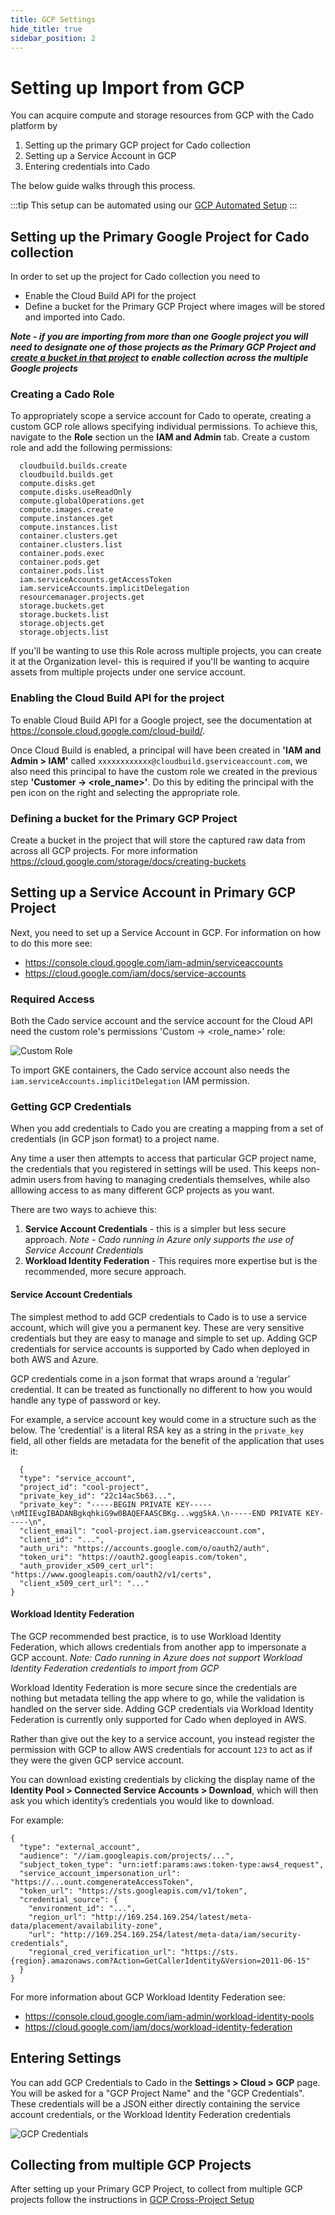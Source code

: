 ```yaml
---
title: GCP Settings
hide_title: true
sidebar_position: 2
---
```


# Setting up Import from GCP

You can acquire compute and storage resources from GCP with the Cado platform by 

1. Setting up the primary GCP project for Cado collection
2. Setting up a Service Account in GCP
3. Entering credentials into Cado

The below guide walks through this process.

:::tip
This setup can be automated using our [GCP Automated Setup](./gcp-auto-setup.md)
:::

## Setting up the Primary Google Project for Cado collection
In order to set up the project for Cado collection you need to

* Enable the Cloud Build API for the project 
* Define a bucket for the Primary GCP Project where images will be stored and imported into Cado.

***Note - if you are importing from more than one Google project you will need to designate one of those projects as the Primary GCP Project and [create a bucket in that project](./gcp-settings.md#defining-a-bucket-for-the-primary-gcp-project) to enable collection across the multiple Google projects***

### Creating a Cado Role
To appropriately scope a service account for Cado to operate, creating a custom GCP role allows specifying individual permissions. To achieve this, navigate to the **Role** section un the **IAM and Admin** tab. Create a custom role and add the following permissions:
```
  cloudbuild.builds.create
  cloudbuild.builds.get
  compute.disks.get
  compute.disks.useReadOnly
  compute.globalOperations.get
  compute.images.create
  compute.instances.get
  compute.instances.list
  container.clusters.get
  container.clusters.list
  container.pods.exec
  container.pods.get
  container.pods.list
  iam.serviceAccounts.getAccessToken
  iam.serviceAccounts.implicitDelegation
  resourcemanager.projects.get
  storage.buckets.get
  storage.buckets.list
  storage.objects.get
  storage.objects.list
```
If you'll be wanting to use this Role across multiple projects, you can create it at the Organization level- this is required if you'll be wanting to acquire assets from multiple projects under one service account.

### Enabling the Cloud Build API for the project

To enable Cloud Build API for a Google project, see the documentation at https://console.cloud.google.com/cloud-build/.

Once Cloud Build is enabled, a principal will have been created in **'IAM and Admin > IAM'** called `xxxxxxxxxxxx@cloudbuild.gserviceaccount.com`, we also need this principal to have the custom role we created in the previous step **'Customer -> <role_name>'**. Do this by editing the principal with the pen icon on the right and selecting the appropriate role.

### Defining a bucket for the Primary GCP Project

Create a bucket in the project that will store the captured raw data from across all GCP projects. For more information https://cloud.google.com/storage/docs/creating-buckets


## Setting up a Service Account in Primary GCP Project
Next, you need to set up a Service Account in GCP. For information on how to do this more see:
* https://console.cloud.google.com/iam-admin/serviceaccounts
* https://cloud.google.com/iam/docs/service-accounts

### Required Access
Both the Cado service account and the service account for the Cloud API need the custom role's permissions 'Custom -> <role_name>' role:

![Custom Role](/img/gcp-custom-role.png)

To import GKE containers, the Cado service account also needs the `iam.serviceAccounts.implicitDelegation` IAM permission.


### Getting GCP Credentials

When you add credentials to Cado you are creating a mapping from a set of credentials (in GCP json format) to a project name.

Any time a user then attempts to access that particular GCP project name, the credentials that you registered in settings will be used. This keeps non-admin users from having to managing credentials themselves, while also alllowing access to as many different GCP projects as you want.

There are two ways to achieve this:

1. **Service Account Credentials** - this is a simpler but less secure approach. *Note - Cado running in Azure only supports the use of Service Account Credentials*
2. **Workload Identity Federation** - This requires more expertise but is the recommended, more secure approach.

#### Service Account Credentials

The simplest method to add GCP credentials to Cado is to use a service account, which will give you a permanent key. These are very sensitive credentials but they are easy to manage and simple to set up. Adding GCP credentials for service accounts is supported by Cado when deployed in both AWS and Azure.

GCP credentials come in a json format that wraps around a ‘regular’ credential. It can be treated as functionally no different to how you would handle any type of password or key.

For example, a service account key would come in a structure such as the below. The ‘credential’ is a literal RSA key as a string in the `private_key` field, all other fields are metadata for the benefit of the application that uses it:

      {
      "type": "service_account",
      "project_id": "cool-project",
      "private_key_id": "22c14ac5b63...",
      "private_key": "-----BEGIN PRIVATE KEY-----\nMIIEvgIBADANBgkqhkiG9w0BAQEFAASCBKg...wggSkA.\n-----END PRIVATE KEY-----\n",
      "client_email": "cool-project.iam.gserviceaccount.com",
      "client_id": "...",
      "auth_uri": "https://accounts.google.com/o/oauth2/auth",
      "token_uri": "https://oauth2.googleapis.com/token",
      "auth_provider_x509_cert_url": "https://www.googleapis.com/oauth2/v1/certs",
      "client_x509_cert_url": "..."
    }

#### Workload Identity Federation

The GCP recommended best practice, is to use Workload Identity Federation, which allows credentials from another app to impersonate a GCP account. *Note: Cado running in Azure does not support Workload Identity Federation credentials to import from GCP*

Workload Identity Federation is more secure since the credentials are nothing but metadata telling the app where to go, while the validation is handled on the server side. Adding GCP credentials via Workload Identity Federation is currently only supported for Cado when deployed in AWS.

Rather than give out the key to a service account, you instead register the permission with GCP to allow AWS credentials for account `123` to act as if they were the given GCP service account.

You can download existing credentials by clicking the display name of the **Identity Pool > Connected Service Accounts > Download**, which will then ask you which identity’s credentials you would like to download.

For example:

    {
      "type": "external_account",
      "audience": "//iam.googleapis.com/projects/...",
      "subject_token_type": "urn:ietf:params:aws:token-type:aws4_request",
      "service_account_impersonation_url": "https://...ount.comgenerateAccessToken",
      "token_url": "https://sts.googleapis.com/v1/token",
      "credential_source": {
        "environment_id": "...",
        "region_url": "http://169.254.169.254/latest/meta-data/placement/availability-zone",
        "url": "http://169.254.169.254/latest/meta-data/iam/security-credentials",
        "regional_cred_verification_url": "https://sts.{region}.amazonaws.com?Action=GetCallerIdentity&Version=2011-06-15"
      }
    }

For more information about GCP Workload Identity Federation see:
* https://console.cloud.google.com/iam-admin/workload-identity-pools
* https://cloud.google.com/iam/docs/workload-identity-federation

## Entering Settings
You can add GCP Credentials to Cado in the **Settings > Cloud > GCP** page.
You will be asked for a "GCP Project Name" and the "GCP Credentials". These credentials will be a JSON either directly containing the service account credentials, or the Workload Identity Federation credentials 

![GCP Credentials](/img/gcp-credentials.png)

## Collecting from multiple GCP Projects
After setting up your Primary GCP Project, to collect from multiple GCP projects follow the instructions in [GCP Cross-Project Setup](./gcp-cross-project.md)